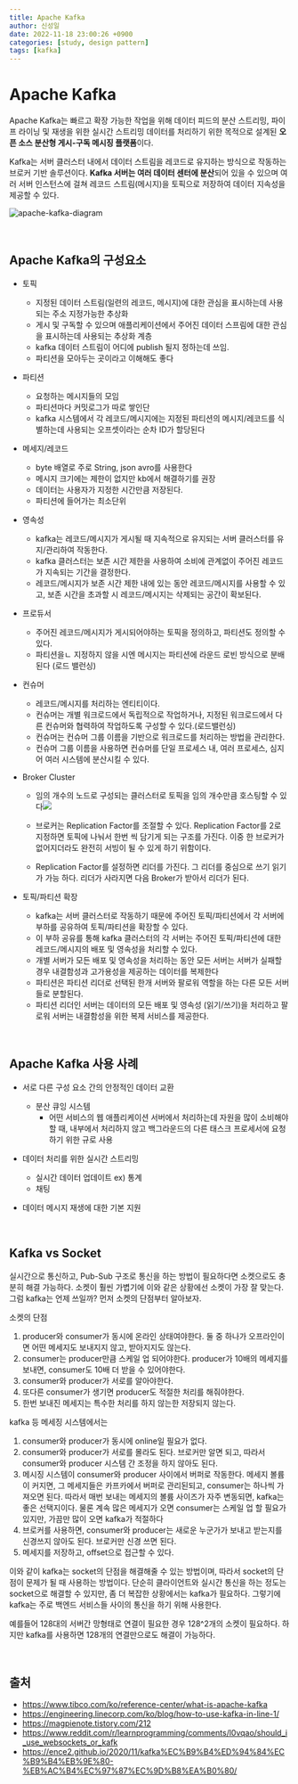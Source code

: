 ```yaml
---
title: Apache Kafka
author: 신성일
date: 2022-11-18 23:00:26 +0900
categories: [study, design pattern]
tags: [kafka]
---
```


# Apache Kafka

Apache Kafka는 빠르고 확장 가능한 작업을 위해 데이터 피드의 분산 스트리밍, 파이프 라이닝 및 재생을 위한 실시간 스트리밍 데이터를 처리하기 위한 목적으로 설계된 **오픈 소스 분산형 게시-구독 메시징 플랫폼**이다.

Kafka는 서버 클러스터 내에서 데이터 스트림을 레코드로 유지하는 방식으로 작동하는 브로커 기반 솔루션이다. 
**Kafka 서버는 여러 데이터 센터에 분산**되어 있을 수 있으며 여러 서버 인스턴스에 걸쳐 레코드 스트림(메시지)을 토픽으로 저장하여 데이터 지속성을 제공할 수 있다.

![apache-kafka-diagram](https://img1.daumcdn.net/thumb/R1280x0/?scode=mtistory2&fname=https%3A%2F%2Fk.kakaocdn.net%2Fdn%2Fck4S1p%2FbtrHidLCGPh%2FCWQuDkA1iT27aG8ICQMXS0%2Fimg.png)

<br/>

## Apache Kafka의 구성요소

- 토픽
  - 지정된 데이터 스트림(일련의 레코드, 메시지)에 대한 관심을 표시하는데 사용되는 주소 지정가능한 추상화
  - 게시 및 구독할 수 있으며 애플리케이션에서 주어진 데이터 스프림에 대한 관심을 표시하는데 사용되는 추상화 계층
  - kafka 데이터 스트림이 어디에 publish 될지 정하는데 쓰임. 
  - 파티션을 모아두는 곳이라고 이해해도 좋다
  
- 파티션
  - 요청하는 메시지들의 모임
  - 파티션마다 커밋로그가 따로 쌓인단
  - kafka 시스템에서 각 레코드/메시지에는 지정된 파티션의 메시지/레코드를 식별하는데 사용되는 오프셋이라는 순차 ID가 할당된다
  
- 메세지/레코드
  
  - byte 배열로 주로 String, json avro를 사용한다
  - 메시지 크기에는 제한이 없지만 kb에서 해결하기를 권장
  - 데이터는 사용자가 지정한 시간만큼 저장된다.
  - 파티션에 들어가는 최소단위
  
- 영속성
  - kafka는 레코드/메시지가 게시될 때 지속적으로 유지되는 서버 클러스터를 유지/관리하여 작동한다.
  - kafka 클러스터는 보존 시간 제한을 사용하여 소비에 관계없이 주어진 레코드가 지속되는 기간을 결정한다.
  - 레코드/메시지가 보존 시간 제한 내에 있는 동안 레코드/메시지를 사용할 수 있고, 보존 시간을 초과할 시 레코드/메시지는 삭제되는 공간이 확보된다.

- 프로듀서
  - 주어진 레코드/메시지가 게시되어야하는 토픽을 정의하고, 파티션도 정의할 수 있다.
  - 파티션을ㄴ 지정하지 않을 시엔 메시지는 파티션에 라운드 로빈 방식으로 분배된다 (로드 밸런싱)

- 컨슈머
  - 레코드/메시지를 처리하는 엔티티이다.
  - 컨슈머는 개별 워크로드에서 독립적으로 작업하거나, 지정된 워크로드에서 다른 컨슈머와 협력하여 작업하도록 구성할 수 있다.(로드밸런싱)
  - 컨슈머는 컨슈머 그룹 이름을 기반으로 워크로드를 처리하는 방법을 관리한다.
  - 컨슈머 그룹 이름을 사용하면 컨슈머를 단일 프로세스 내, 여러 프로세스, 심지어 여러 시스템에 분산시킬 수 있다. 

- Broker Cluster

  - 임의 개수의 노드로 구성되는 클러스터로 토픽을 임의 개수만큼 호스팅할 수 있다![](https://img1.daumcdn.net/thumb/R1280x0/?scode=mtistory2&fname=https%3A%2F%2Fk.kakaocdn.net%2Fdn%2FHGHiD%2FbtrHjdc01IC%2FgvZkjf0hkdBLuxAK8kSpD0%2Fimg.png)

  - 브로커는 Replication Factor를 조절할 수 있다. Replication Factor를 2로 지정하면 토픽에 나눠서 한번 씩 담기게 되는 구조를 가진다. 이중 한 브로커가 없어지더라도 완전히 서빙이 될 수 있게 하기 위함이다.
  - Replication Factor를 설정하면 리더를 가진다. 그 리더를 중심으로 쓰기 읽기가 가능 하다. 리더가 사라지면 다음 Broker가 받아서 리더가 된다.

- 토픽/파티션 확장

  - kafka는 서버 클러스터로 작동하기 때문에 주어진 토픽/파티션에서 각 서버에 부하를 공유하여 토픽/파티션을 확장할 수 있다.
  - 이 부하 공유를 통해 kafka 클러스터의 각 서버는 주어진 토픽/파티션에 대한 레코드/메시지의 배포 및 영속성을 처리할 수 있다.
  - 개별 서버가 모든 배포 및 영속성을 처리하는 동안 모든 서버는 서버가 실패할 경우 내결함성과 고가용성을 제공하는 데이터를 복제한다
  - 파티션은 파티션 리더로 선택된 한개 서버와 팔로워 역할을 하는 다른 모든 서버들로 분할된다. 
  - 파티션 리더인 서버는 데이터의 모든 배포 및 영속성 (읽기/쓰기)을 처리하고 팔로워 서버는 내결함성을 위한 복제 서비스를 제공한다.

<br/>

## Apache Kafka 사용 사례

- 서로 다른 구성 요소 간의 안정적인 데이터 교환
  - 분산 큐잉 시스템
    - 어떤 서비스의 웹 애플리케이션 서버에서 처리하는데 자원을 많이 소비해야할 때, 내부에서 처리하지 않고 백그라운드의 다른 태스크 프로세서에 요청하기 위한 규로 사용

- 데이터 처리를 위한 실시간 스트리밍
  - 실시간 데이터 업데이트 ex) 통계
  - 채팅

- 데이터 메시지 재생에 대한 기본 지원

<br/>

## Kafka vs Socket

실시간으로 통신하고, Pub-Sub 구조로 통신을 하는 방법이 필요하다면 소켓으로도 충분히 해결 가능하다. 소켓이 훨씬 가볍기에 이와 같은 상황에선 소켓이 가장 잘 맞는다. 그럼 kafka는 언제 쓰일까? 먼저 소켓의 단점부터 알아보자.

소켓의 단점

1. producer와 consumer가 동시에 온라인 상태여야한다. 둘 중 하나가 오프라인이면 어떤 메세지도 보내지지 않고, 받아지지도 않는다.
2. consumer는 producer만큼 스케일 업 되어야한다. producer가 10배의 메세지를 보내면, consumer도 10배 더 받을 수 있어야한다.
3. consumer와 producer가 서로를 알아야한다.
4. 또다른 consumer가 생기면  producer도 적절한 처리를 해줘야한다.
5. 한번 보내진 메세지는 특수한 처리를 하지 않는한 저장되지 않는다.

kafka 등 메세징 시스템에서는

1. consumer와 producer가 동시에 online일 필요가 없다. 
2. consumer와 producer가 서로를 몰라도 된다. 브로커만 알면 되고, 따라서 consumer와 producer 시스템 간 조정을 하지 않아도 된다.
3. 메시징 시스템이 consumer와 producer 사이에서 버퍼로 작동한다. 메세지 볼륨이 커지면, 그 메세지들은 카프카에서 버퍼로 관리된되고, consumer는 하나씩 가져오면 된다. 따라서 매번 보내는 메세지의 볼륨 사이즈가 자주 변동되면, kafka는 좋은 선택지이다. 물론 계속 많은 메세지가 오면 consumer는 스케일 업 할 필요가 있지만, 가끔만 많이 오면 kafka가 적절하다
4. 브로커를 사용하면, consumer와 producer는 새로운 누군가가 보내고 받는지를 신경쓰지 않아도 된다. 브로커만 신경 쓰면 된다.
5. 메세지를 저장하고, offset으로 접근할 수 있다.

이와 같이 kafka는 socket의 단점을 해결해줄 수 있는 방법이며, 따라서 socket의 단점이 문제가 될 때 사용하는 방법이다. 단순히 클라이언트와 실시간 통신을 하는 정도는 socket으로 해결할 수 있지만, 좀 더 복잡한 상황에서는 kafka가 필요하다. 그렇기에 kafka는 주로 백엔드 서비스들 사이의 통신을 하기 위해 사용한다.

예를들어 128대의 서버간 망형태로 연결이 필요한 경우 128^2개의 소켓이 필요하다. 하지만 kafka를 사용하면 128개의 연결만으로도 해결이 가능하다.



<br/>

## 출처

- https://www.tibco.com/ko/reference-center/what-is-apache-kafka
- https://engineering.linecorp.com/ko/blog/how-to-use-kafka-in-line-1/
- https://magpienote.tistory.com/212
- https://www.reddit.com/r/learnprogramming/comments/l0vqao/should_i_use_websockets_or_kafk
- https://ence2.github.io/2020/11/kafka%EC%B9%B4%ED%94%84%EC%B9%B4%EB%9E%80-%EB%AC%B4%EC%97%87%EC%9D%B8%EA%B0%80/